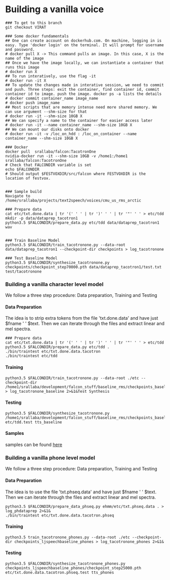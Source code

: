 # Building a vanilla voice

```text
### To get to this branch
git checkout VIRAT

### Some docker fundamentals
## One can create account on dockerhub.com. On machine, logging in is easy. Type 'docker login' on the terminal. It will prompt for username and password.
# docker pull X -> This command pulls an image. In this case, X is the name of the image
## Once we have the image locally, we can instantiate a container that runs this image
# docker run X
## To run interatively, use the flag -it
# docker run -it X
## To update the changes made in interative session, we need to commit and push. Three steps: exit the container, find container id, commit container id to image. push the image. docker ps -a lists the details
# docker commit container_name image_name
# docker push image_name
## Most scripts that are memory intense need more shared memory. We can use argument --shm-size for that
# docker run -it --shm-size 10GB X
## We can specify a name to the container for easier access later
# docker run -it --name container_name --shm-size 10GB X
## We can mount our disks onto docker
# docker run -it -v /loc_on_hdd : /loc_on_container --name container_name --shm-size 10GB X

### Docker
docker pull  srallaba/falcon:TacotronOne
nvidia-docker run -it --shm-size 10GB -v /home1:/home1  srallaba/falcon:TacotronOne
# Check that FALCONDIR variable is set
echo $FALCONDIR
# Should output $FESTVOXDIR/src/falcon where FESTVOXDIR is the location of festvox. 


### Sample build
Navigate to /home/srallaba/projects/text2speech/voices/cmu_us_rms_arctic

### Prepare data
cat etc/txt.done.data | tr '(' ' ' | tr ')' ' ' | tr '"' ' ' > etc/tdd
mkdir -p data/dataprep_tacotron1
python3.5 $FALCONDIR/prepare_data.py etc/tdd data/dataprep_tacotron1 wav


### Train Baseline Model
python3.5 $FALCONDIR/train_tacotronone.py --data-root data/dataprep_tacotron1 --checkpoint-dir checkpoints > log_tacotronone

### Test Baseline Model
python3.5 $FALCONDIR/synthesize_tacotronone.py checkpoints/checkpoint_step70000.pth data/dataprep_tacotron1/test.txt test/tacotronone
```

### Building a vanilla character level model

We follow a three step procedure: Data preparation, Training and Testing

#### Data Preparation

The idea is to strip extra tokens from the file 'txt.done.data' and have just $fname ' ' $text. Then we can iterate through the files and extract linear and mel spectra. 

```text
### Prepare data
cat etc/txt.done.data | tr '(' ' ' | tr ')' ' ' | tr '"' ' ' > etc/tdd
python3.5 $FALCONDIR/prepare_data.py etc/tdd .
./bin/traintest etc/txt.done.data.tacotron
./bin/traintest etc/tdd 
```

#### Training

```text
python3.5 $FALCONDIR/train_tacotronone.py --data-root ./etc --checkpoint-dir /home1/srallaba/development/falcon_stuff/baseline_rms/checkpoints_baseline > log_tacotronone_baseline 2>&1&Test Synthesis
```

#### Testing

```text
python3.5 $FALCONDIR/synthesize_tacotronone.py /home1/srallaba/development/falcon_stuff/baseline_rms/checkpoints_baseline/checkpoint_step10000.pth etc/tdd.test tts_baseline    
```

#### Samples

samples can be found [here](http://tts.speech.cs.cmu.edu/rsk/development/falcon/kitchens/kitchen_tacotron/tts_baseline/)

### Building a vanilla phone level model

We follow a three step procedure: Data preparation, Training and Testing

#### Data Preparation

The idea is to use the file 'txt.phseq.data' and have just $fname ' ' $text. Then we can iterate through the files and extract linear and mel spectra. 

```text
python3.5 $FALCONDIR/prepare_data_phseq.py ehmm/etc/txt.phseq.data . > log_phdataprep 2>&1&
./bin/traintest etc/txt.done.data.tacotron.phseq
```

#### Training

```text
python3.5 train_tacotronone_phones.py --data-root ./etc --checkpoint-dir checkpoints_ljspeechbaseline_phones > log_tacotronone_phones 2>&1&
```

#### Testing

```text
python3.5 $FALCONDIR/synthesize_tacotronone_phones.py checkpoints_ljspeechbaseline_phones/checkpoint_step25000.pth etc/txt.done.data.tacotron.phseq.test tts_phones
```



## 

